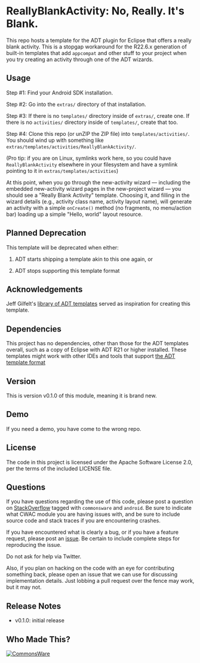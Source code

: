 ReallyBlankActivity: No, Really. It's Blank.
============================================

This repo hosts a template for the ADT plugin for Eclipse that offers a really
blank activity. This is a stopgap workaround for the R22.6.x generation of built-in
templates that add `appcompat` and other stuff to your project when you try creating
an activity through one of the ADT wizards.

Usage
-----
Step #1: Find your Android SDK installation.

Step #2: Go into the `extras/` directory of that installation.

Step #3: If there is no `templates/` directory inside of `extras/`, create one.
If there is no `activities/` directory inside of `templates/`, create that too.

Step #4: Clone this repo (or unZIP the ZIP file) into `templates/activities/`.
You should wind up with something like `extras/templates/activities/ReallyBlankActivity/`.

(Pro tip: if you are on Linux, symlinks work here, so you could have `ReallyBlankActivity`
elsewhere in your filesystem and have a symlink pointing to it in
`extras/templates/activities`)

At this point, when you go through the new-activity wizard &mdash; including
the embedded new-activity wizard pages in the new-project wizard &mdash; you should
see a "Really Blank Activity" template. Choosing it, and filling in the wizard details
(e.g., activity class name, activity layout name), will generate an activity with
a simple `onCreate()` method (no fragments, no menu/action bar) loading up a simple
"Hello, world" layout resource.

Planned Deprecation
-------------------
This template will be deprecated when either:

1. ADT starts shipping a template akin to this one again, or

2. ADT stops supporting this template format

Acknowledgements
----------------
Jeff Gilfelt's [library of ADT templates](https://github.com/jgilfelt/android-adt-templates)
served as inspiration for creating this template.

Dependencies
------------
This project has no dependencies, other than those for the ADT templates overall,
such as a copy of Eclipse with ADT R21 or higher installed. These templates might
work with other IDEs and tools that support
[the ADT template format](https://android.googlesource.com/platform/sdk/+/refs/heads/master/templates/docs/index.html)

Version
-------
This is version v0.1.0 of this module, meaning it is brand new.

Demo
----
If you need a demo, you have come to the wrong repo.

License
-------
The code in this project is licensed under the Apache
Software License 2.0, per the terms of the included LICENSE
file.

Questions
---------
If you have questions regarding the use of this code, please post a question
on [StackOverflow](http://stackoverflow.com/questions/ask) tagged with `commonsware` and `android`. Be sure to indicate
what CWAC module you are having issues with, and be sure to include source code 
and stack traces if you are encountering crashes.

If you have encountered what is clearly a bug, or if you have a feature request,
please post an [issue](https://github.com/commonsguy/cwac-rba/issues).
Be certain to include complete steps for reproducing the issue.

Do not ask for help via Twitter.

Also, if you plan on hacking
on the code with an eye for contributing something back,
please open an issue that we can use for discussing
implementation details. Just lobbing a pull request over
the fence may work, but it may not.

Release Notes
-------------
- v0.1.0: initial release

Who Made This?
--------------
<a href="http://commonsware.com">![CommonsWare](http://commonsware.com/images/logo.png)</a>

